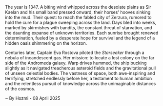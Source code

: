 
The year is 1347.  A biting wind whipped across the desolate plains as Sir Kaelan and his small band pressed onward, their horses' hooves sinking into the mud.  Their quest: to reach the fabled city of Zerzura, rumored to hold the cure for a plague sweeping across the land.  Days bled into weeks, marked by skirmishes with bandits, the constant threat of starvation, and the daunting expanse of unknown territories.  Each sunrise brought renewed determination, fueled by a desperate hope for survival and the legend of a hidden oasis shimmering on the horizon.

Centuries later, Captain Eva Rostova piloted the *Starseeker* through a nebula of incandescent gas.  Her mission: to locate a lost colony on the far side of the Andromeda galaxy.  Warp drives hummed, the ship bucking slightly as it navigated treacherous asteroid fields and the gravitational pull of unseen celestial bodies.  The vastness of space, both awe-inspiring and terrifying, stretched endlessly before her, a testament to human ambition and the relentless pursuit of knowledge across the unimaginable distances of the cosmos.

~ By Hozmi - 08 April 2025
